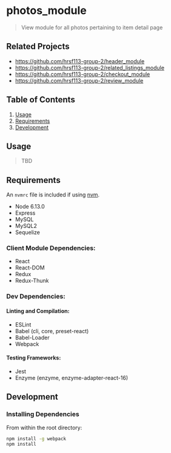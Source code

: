 # photos_module

> View module for all photos pertaining to item detail page

## Related Projects

  - https://github.com/hrsf113-group-2/header_module
  - https://github.com/hrsf113-group-2/related_listings_module
  - https://github.com/hrsf113-group-2/checkout_module
  - https://github.com/hrsf113-group-2/review_module

## Table of Contents

1. [Usage](#Usage)
1. [Requirements](#requirements)
1. [Development](#development)

## Usage

> TBD

## Requirements

An `nvmrc` file is included if using [nvm](https://github.com/creationix/nvm).

- Node 6.13.0
- Express
- MySQL
- MySQL2
- Sequelize

### Client Module Dependencies:

- React
- React-DOM
- Redux
- Redux-Thunk

### Dev Dependencies:

#### Linting and Compilation:
- ESLint
- Babel (cli, core, preset-react)
- Babel-Loader
- Webpack

#### Testing Frameworks:
- Jest
- Enzyme (enzyme, enzyme-adapter-react-16)

## Development

### Installing Dependencies

From within the root directory:

```sh
npm install -g webpack
npm install
```

